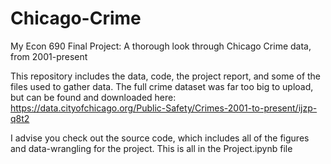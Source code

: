 # Chicago-Crime
My Econ 690 Final Project: A thorough look through Chicago Crime data, from 2001-present

This repository includes the data, code, the project report, and some of the files used to gather data. The full crime dataset was far too big to upload, but can be found and downloaded here: https://data.cityofchicago.org/Public-Safety/Crimes-2001-to-present/ijzp-q8t2 

I advise you check out the source code, which includes all of the figures and data-wrangling for the project. This is all in the Project.ipynb file  

